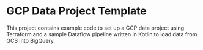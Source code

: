 # GCP Data Project Template

This project contains example code to set up a GCP data project using Terraform and a sample Dataflow pipeline written in Kotlin to load data from GCS into BigQuery.